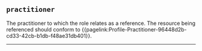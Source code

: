## `practitioner`

The practitioner to which the role relates as a reference. The resource being referenced should conform to {{pagelink:Profile-Practitioner-96448d2b-cd33-42cb-b1db-f48ae31db401}}.


---

